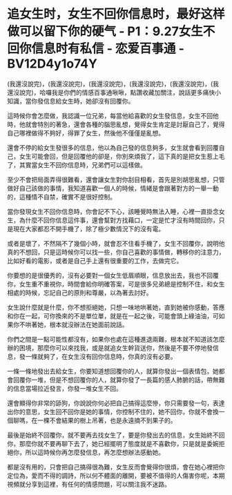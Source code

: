 # 追女生时，女生不回你信息时，最好这样做可以留下你的硬气 - P1：9.27女生不回你信息时有私信 - 恋爱百事通 - BV12D4y1o74Y

(我還沒說完)，(我還沒說完)，(我還沒說完)，(我還沒說完)，(我還沒說完)，(我還沒說完)，哈囉我是你們的情感百事通啾啾，點讚收藏加關注，說話更多痛快小知識，當你發信息給女生時，她卻沒有回覆你。

這時候你會怎麼做，我認識一位兄弟，每當他給喜歡的女生發信息，女生不回他時，他就會特別的著急，還會各種的腦思亂想，覺得女生肯定是討厭自己了，覺得自己哪裡做得不夠好，得罪了女生，然後他不僅僅是亂想。

還會不停的給女生發很多的信息，他以為自己發的信息夠多，女生就會看到回覆自己，女生可能會回，但是回覆他的卻是，你別來煩我了，這下真的是把女生惹上毛了，其實當女生不回你信息時，兄弟們可以這樣做。

至少不會把局面弄得很難看，還會讓女生對你刮目相看，首先是別胡思亂想，只管做好自己該做的事情，我知道喜歡一個人的時候，情緒是會跟著對方的一舉一動的，這種情不自禁，確實不是很好控制。

當你發現女生不回你信息時，你會記不下心，該睡覺時無法入睡，心裡一直掛念女生，為什麼不回你信息這件事，還會幫對方找藉口，一定是忙才沒有時間回你，只是現在大家都忍不開手機了，除了極少數情況下的沒有電。

或者是壞了，不然隔不了幾個小時，就會忍不住看手機了，女生不回覆你，說明他真的不想回，只是這時候你可以找一些，你自己喜歡的事情做，轉移你的注意力，比如好看的電影，或者是自己手上還有很重要的工作，去做完它。

你要想的是很優秀的，沒有必要對一個女生低眉順眼，信息放出去，我也不回覆你，女生重不重視你，時間會給你明確答案，可是很多兄弟總是控制不住，和女生相處的時候，忘記自己的原則和尊嚴，以為著去討好。

女生說什麼就是什麼，你不想拒絕她，只想一味地哄著她，直到她被你感動，答應和你在一起，可你換來的不是單位單，就是在一起之後，可能會頭上綠油油，可如果你不哄著她，根本就沒辦法在她面前說話。

你們之間是一點可能性都沒有，如果你也處在這種進退兩難，根本就不知道該怎麼辦的困境，那麼你可以來找我，或是就追女生幹貨送你，然後是不要不停地發信息，發一條就夠了，在女生沒有回你信息時，你真的沒有必要。

一條一條地發出去給女生，你要知道想回覆你的人，就算你發出一個表情包，她都會回覆你一堆，但是不想回覆你的人，就算你發了一長篇的感人肺腑的話，帶無難的信息當場拉近發言，你發一堆女生不回。

還會顯得你非常的舔狗，你說說你何必把自己搞得這麼慘，你只需要發一句，表達出你的意思，女生回不回你是她的事情，你控制不住的，她不回你，你就不會換一個聊嗎，在一棵不會結果的樹上吊著，也是永遠摘不到果子的。

最後是始終不回覆你，就不要再去找女生了，要是你發出去的信息，女生始終不回你，那麼你就不要再聊下去了，她已經擺明了態度就是不喜歡你，只是就是委婉拒絕你，所以這時候你再怎麼發信息，再怎麼想辦法感動她。

都是沒有用的，只會把自己搞得很為難，女生反而會覺得你很煩，會在她心裡把你定位為，愛而不得的調詩，所以何不體面的離開，要被不值得的人傷害你呢，本期視頻就分享到這裡，有任何的情感問題，可以關注我不迷路。

